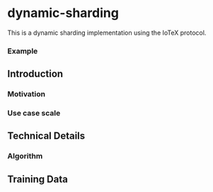 # dynamic-sharding
This is a dynamic sharding implementation using the IoTeX protocol.
### Example

## Introduction 

### Motivation

### Use case scale

## Technical Details

### Algorithm

## Training Data
